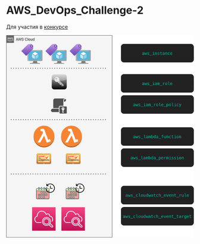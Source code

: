 # AWS_DevOps_Challenge-2

Для участия в [конкурсе](https://youtu.be/kDbIFbRYEaw)

![AWS resourses](aws_resourses.png)